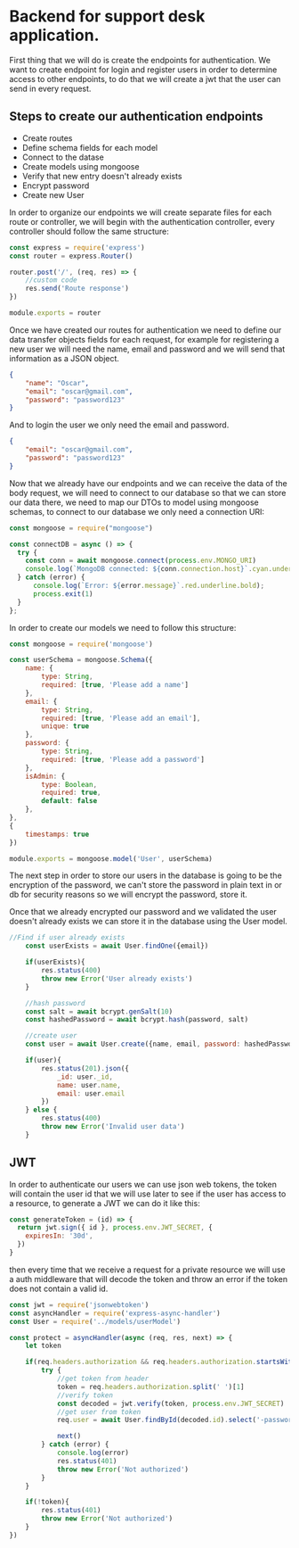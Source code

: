 # Backend for support desk application.

First thing that we will do is create the endpoints for authentication. We want to create endpoint for login and register users in order to determine access to other endpoints, to do that we will create a jwt that the user can send in every request.

## Steps to create our authentication endpoints ##
- Create routes
- Define schema fields for each model
- Connect to the datase
- Create models using mongoose
- Verify that new entry doesn't already exists
- Encrypt password
- Create new User

In order to organize our endpoints we will create separate files for each route or controller, we will begin with the authentication controller, every controller should follow the same structure:

```javascript
const express = require('express')
const router = express.Router()

router.post('/', (req, res) => {
    //custom code
    res.send('Route response')
})

module.exports = router
```

Once we have created our routes for authentication we need to define our data transfer objects fields for each request, for example for registering a new user we will need the name, email and password and we will send that information as a JSON object.

```json
{
    "name": "Oscar",
    "email": "oscar@gmail.com",
    "password": "password123"
}
```
And to login the user we only need the email and password.

```json
{
    "email": "oscar@gmail.com",
    "password": "password123"
}
```
Now that we already have our endpoints and we can receive the data of the body request, we will need to connect to our database so that we can store our data there, we need to map our DTOs to model using mongoose schemas, to connect to our database we only need a connection URI:
```javascript
const mongoose = require("mongoose")

const connectDB = async () => {
  try {
    const conn = await mongoose.connect(process.env.MONGO_URI)
    console.log(`MongoDB connected: ${conn.connection.host}`.cyan.underline);
  } catch (error) {
      console.log(`Error: ${error.message}`.red.underline.bold);
      process.exit(1)
  }
};
```

In order to create our models we need to follow this structure:
```javascript
const mongoose = require('mongoose')

const userSchema = mongoose.Schema({
    name: {
        type: String,
        required: [true, 'Please add a name']
    },
    email: {
        type: String,
        required: [true, 'Please add an email'],
        unique: true
    },
    password: {
        type: String,
        required: [true, 'Please add a password']
    },
    isAdmin: {
        type: Boolean,
        required: true, 
        default: false
    },
},
{
    timestamps: true
})

module.exports = mongoose.model('User', userSchema)
```

The next step in order to store our users in the database is going to be the encryption of the password, we can't store the password in plain text in or db for security reasons so we will encrypt the password, store it.

Once that we already encrypted our password and we validated the user doesn't already exists we can store it in the database using the User model.
```javascript
//Find if user already exists
    const userExists = await User.findOne({email})

    if(userExists){
        res.status(400)
        throw new Error('User already exists')
    }

    //hash password
    const salt = await bcrypt.genSalt(10)
    const hashedPassword = await bcrypt.hash(password, salt)

    //create user
    const user = await User.create({name, email, password: hashedPassword})

    if(user){
        res.status(201).json({
            _id: user._id,
            name: user.name,
            email: user.email
        })
    } else {
        res.status(400)
        throw new Error('Invalid user data')
    }
```

## JWT
In order to authenticate our users we can use json web tokens, the token will contain the user id that we will use later to see if the user has access to a resource, to generate a JWT we can do it like this:

```javascript
const generateToken = (id) => {
  return jwt.sign({ id }, process.env.JWT_SECRET, {
    expiresIn: '30d',
  })
}
```

then every time that we receive a request for a private resource we will use a auth middleware that will decode the token and throw an error if the token does not contain a valid id.
```javascript
const jwt = require('jsonwebtoken')
const asyncHandler = require('express-async-handler')
const User = require('../models/userModel')

const protect = asyncHandler(async (req, res, next) => {
    let token

    if(req.headers.authorization && req.headers.authorization.startsWith('Bearer')){
        try {
            //get token from header
            token = req.headers.authorization.split(' ')[1]
            //verify token
            const decoded = jwt.verify(token, process.env.JWT_SECRET)
            //get user from token
            req.user = await User.findById(decoded.id).select('-password')

            next()
        } catch (error) {
            console.log(error)
            res.status(401)
            throw new Error('Not authorized')
        }
    }

    if(!token){
        res.status(401)
        throw new Error('Not authorized')
    }
})
```
